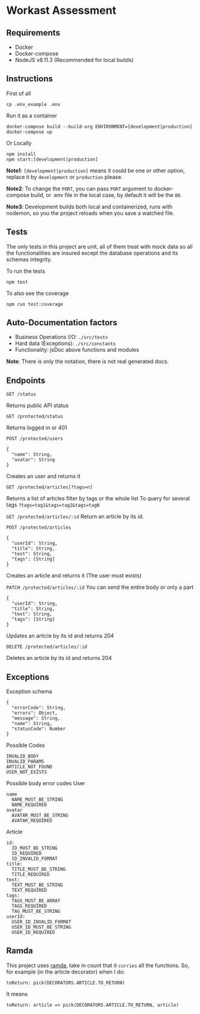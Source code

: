 # Workast Assessment

## Requirements
- Docker
- Docker-compose
- NodeJS v8.11.3 (Recommended for local builds)

## Instructions

First of all
```
cp .env_example .env
```

Run it as a container
```
docker-compose build --build-arg ENVIRONMENT=[development|production]
docker-compose up
```

Or Locally
```
npm install
npm start:[development|production]
```

**Note1**: `[development|production]` means it could be one or other option, replace it by `development` or `production` please.

**Note2**: To change the `PORT`, you can pass `PORT` argument to docker-compose build, or .env file in the local case, by default it will be the `80`.

**Note3**: Development builds both local and containerized, runs with nodemon, so you the project reloads when you save a watched file.

## Tests
The only tests in this project are unit, all of them treat with mock data so all the functionalities are insured except the database operations and its schemas integrity.

To run the tests
```
npm test
```
To also see the coverage
```
npm run test:coverage
```

## Auto-Documentation factors
- Business Operations I/O: `./src/tests`
- Hard data (Exceptions): `./src/constants`
- Functionality: jsDoc above functions and modules

**Note**: There is only the notation, there is not real generated docs.

## Endpoints

`GET /status`

Returns public API status

`GET /protected/status`

Returns logged in or 401

`POST /protected/users`
```
{
  "name": String,
  "avatar": String
}
```
Creates an user and returns it

`GET /protected/articles[?tags=n]`

Returns a list of articles filter by tags or the whole list
To query for several tags `?tags=tag1&tags=tag2&tags=tagN`

`GET /protected/articles/:id`
Return an article by its id.

`POST /protected/articles`
```
{
  "userId": String,
  "title": String,
  "text": String,
  "tags": [String]
}
```
Creates an article and returns it (The user must exists)

`PATCH /protected/articles/:id`
You can send the entire body or only a part
```
{
  "userId": String,
  "title": String,
  "text": String,
  "tags": [String]
}
```
Updates an article by its id and returns 204

`DELETE /protected/articles/:id`

Deletes an article by its id and returns 204

## Exceptions

Exception schema
```
{
  "errorCode": String,
  "errors": Object,
  "message": String,
  "name": String,
  "statusCode": Number
}
```

Possible Codes
```
INVALID_BODY
INVALID_PARAMS
ARTICLE_NOT_FOUND
USER_NOT_EXISTS
```

Possible body error codes
User
```
name
  NAME_MUST_BE_STRING
  NAME_REQUIRED
avatar
  AVATAR_MUST_BE_STRING
  AVATAR_REQUIRED
```
Article
```
id:
  ID_MUST_BE_STRING
  ID_REQUIRED
  ID_INVALID_FORMAT
title:
  TITLE_MUST_BE_STRING
  TITLE_REQUIRED
text:
  TEXT_MUST_BE_STRING
  TEXT_REQUIRED
tags:
  TAGS_MUST_BE_ARRAY
  TAGS_REQUIRED
  TAG_MUST_BE_STRING
userId:
  USER_ID_INVALID_FORMAT
  USER_ID_MUST_BE_STRING
  USER_ID_REQUIRED
```

## Ramda

This project uses [ramda](https://ramdajs.com/), take in count that it `curries` all the functions.
So, for example (in the article decorator) when I do:
```
toReturn: pick(DECORATORS.ARTICLE.TO_RETURN)
```
It means
```
toReturn: article => pick(DECORATORS.ARTICLE.TO_RETURN, article)
```
